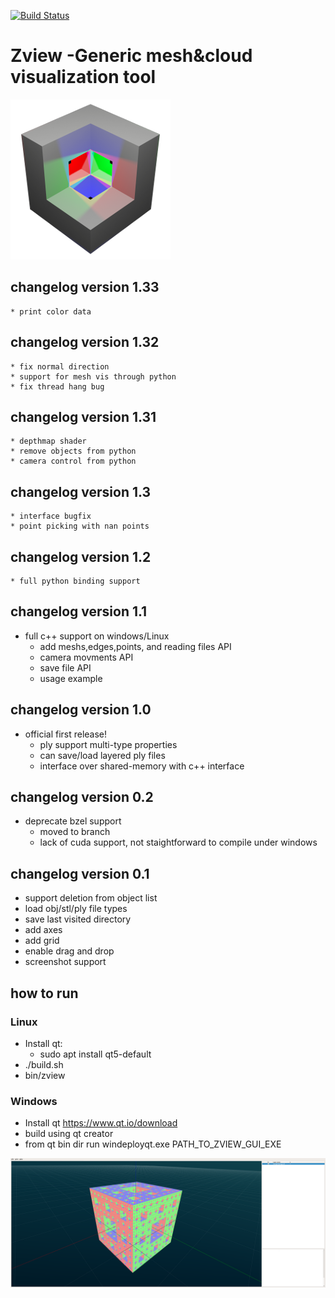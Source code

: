 [![Build Status](https://travis-ci.com/ohadmen/zview.svg?branch=master)](https://travis-ci.com/ohadmen/zview)

# Zview -Generic mesh&cloud visualization tool
![Zview screenshot](/res/zview256.png)

## changelog version 1.33
	* print color data


## changelog version 1.32
	* fix normal direction
	* support for mesh vis through python
	* fix thread hang bug



## changelog version 1.31
	* depthmap shader
	* remove objects from python
	* camera control from python


## changelog version 1.3
	* interface bugfix
	* point picking with nan points

## changelog version 1.2
	* full python binding support
## changelog version 1.1
* full c++ support on windows/Linux
	* add meshs,edges,points, and reading files API
	* camera movments API
	* save file API
	* usage example


## changelog version 1.0
* official first release!
	* ply support multi-type properties
	* can save/load layered ply files
	* interface over shared-memory with c++ interface


## changelog version 0.2
* deprecate bzel support
	* moved to branch
	* lack of cuda support, not staightforward to compile under windows

## changelog version 0.1
* support deletion from object list
* load obj/stl/ply file types
* save last visited directory
* add axes
* add grid
* enable drag and drop
* screenshot support

## how to run
### Linux
* Install qt:
    * sudo apt install qt5-default
* ./build.sh
* bin/zview
### Windows
* Install qt https://www.qt.io/download
* build using qt creator
* from qt bin dir run windeployqt.exe PATH_TO_ZVIEW_GUI_EXE

![Zview screenshot](/res/screenshot.png)